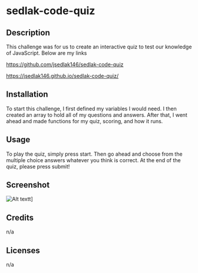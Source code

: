 # sedlak-code-quiz

## Description

This challenge was for us to create an interactive quiz to test our knowledge of JavaScript. Below are my links

https://github.com/jsedlak146/sedlak-code-quiz

https://jsedlak146.github.io/sedlak-code-quiz/

## Installation

To start this challenge, I first defined my variables I would need.  I then created an array to hold all of my questions and answers.  After that, I went ahead and made functions for my quiz, scoring, and how it runs.

## Usage

To play the quiz, simply press start.  Then go ahead and choose from the multiple choice answers whatever you think is correct. At the end of the quiz, please press submit!

## Screenshot

![Alt text](../../Screen%20Shot%202022-12-01%20at%209.46.57%20PM.png)t] 

## Credits

n/a

## Licenses

n/a

